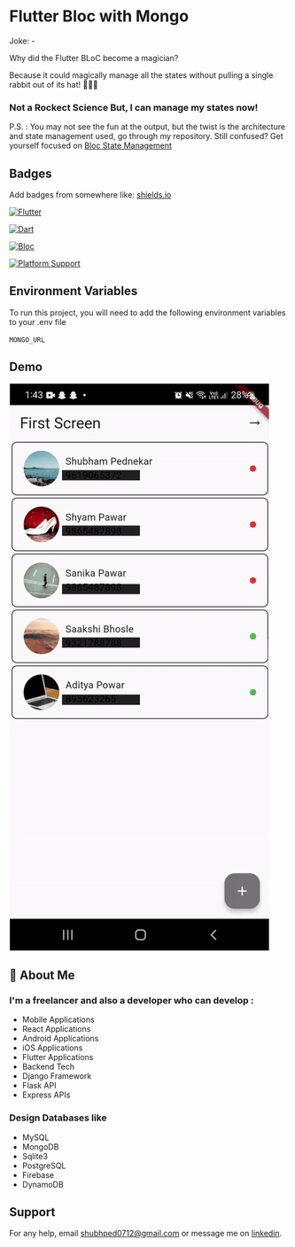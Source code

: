 
# Flutter Bloc with Mongo

Joke: -

Why did the Flutter BLoC become a magician?

Because it could magically manage all the states without pulling a single rabbit out of its hat! 🎩✨😄


### Not a Rockect Science But, I can manage my states now!

P.S. : You may not see the fun at the output, but the twist is the architecture and state management used, go through my repository. Still confused? Get yourself focused on [Bloc State Management](https://pub.dev/packages/flutter_bloc)

## Badges

Add badges from somewhere like: [shields.io](https://shields.io/)

[![Flutter](https://img.shields.io/badge/Flutter-3.10.5-blue.svg?logo=flutter&logoColor=white)](https://flutter.dev/)


[![Dart](https://img.shields.io/badge/Dart-3.0.5-blue.svg?logo=dart&logoColor=white)](https://dart.dev/)


[![Bloc](https://img.shields.io/pub/v/flutter_bloc.svg)](https://pub.dev/packages/flutter_bloc)

[![Platform Support](https://img.shields.io/badge/Platform-Android%20%7C%20iOS-blue.svg)](https://flutter.dev/docs/development/platform-integration/platform-support)

## Environment Variables

To run this project, you will need to add the following environment variables to your .env file

`MONGO_URL`

## Demo

![Output File](https://github.com/shubyaa/Flutter_state_management-_practice/blob/master/output/ezgif.com-video-to-gif%20(2).gif)


## 🚀 About Me
### I'm a freelancer and also a developer who can develop :
- Mobile Applications
- React Applications
- Android Applications
- iOS Applications
- Flutter Applications
- Backend Tech
- Django Framework
- Flask API
- Express APIs

### Design Databases like
- MySQL
- MongoDB
- Sqlite3
- PostgreSQL
- Firebase
- DynamoDB


## Support

For any help, email shubhped0712@gmail.com or message me on [linkedin](https://www.linkedin.com/in/shubham-pednekar-573369213).

